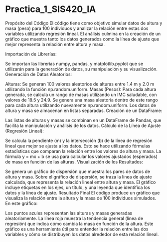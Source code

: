 # Practica_1_SIS420_IA
Propósito del Código
El código tiene como objetivo simular datos de altura y masa (peso) para 100 individuos y analizar la relación entre estas dos variables utilizando regresión lineal. El análisis culmina en la creación de un gráfico que muestra tanto los datos generados como la línea de ajuste que mejor representa la relación entre altura y masa.

Importación de Librerías:

Se importan las librerías numpy, pandas, y matplotlib.pyplot que se utilizarán para la generación de datos, su manipulación y su visualización.
Generación de Datos Aleatorios:

Alturas: Se generan 100 valores aleatorios de alturas entre 1.4 m y 2.0 m utilizando la función np.random.uniform.
Masas (Pesos):
Para cada altura generada, se calcula un rango de masas utilizando un IMC saludable, con valores de 18.5 y 24.9.
Se genera una masa aleatoria dentro de este rango para cada altura utilizando nuevamente np.random.uniform.
Los datos de altura y masa se almacenan en listas separadas.
Creación de un DataFrame:

Las listas de alturas y masas se combinan en un DataFrame de Pandas, que facilita la manipulación y análisis de los datos.
Cálculo de la Línea de Ajuste (Regresión Lineal):

Se calcula la pendiente (m) y la intersección (b) de la línea de regresión lineal que mejor se ajusta a los datos. Esto se hace utilizando fórmulas estadísticas que comparan la relación entre los valores de altura y masa.
La fórmula y = mx + b se usa para calcular los valores ajustados (esperados) de masa en función de las alturas.
Visualización de los Resultados:

Se genera un gráfico de dispersión que muestra los pares de datos de altura y masa.
Sobre el gráfico de dispersión, se traza la línea de ajuste calculada, que representa la relación lineal entre altura y masa.
El gráfico incluye etiquetas en los ejes, un título, y una leyenda que identifica los datos y la línea de ajuste.
Resultado Final
El código produce un gráfico que visualiza la relación entre la altura y la masa de 100 individuos simulados. En este gráfico:

Los puntos azules representan las alturas y masas generadas aleatoriamente.
La línea roja muestra la tendencia general (línea de regresión) que indica cómo cambia la masa en función de la altura.
Este gráfico es una herramienta útil para entender la relación entre las dos variables y cómo se distribuyen los datos alrededor de esta relación lineal.
